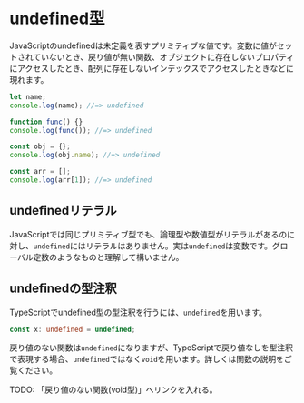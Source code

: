 # undefined型

JavaScriptのundefinedは未定義を表すプリミティブな値です。変数に値がセットされていないとき、戻り値が無い関数、オブジェクトに存在しないプロパティにアクセスしたとき、配列に存在しないインデックスでアクセスしたときなどに現れます。

```javascript
let name;
console.log(name); //=> undefined

function func() {}
console.log(func()); //=> undefined

const obj = {};
console.log(obj.name); //=> undefined

const arr = [];
console.log(arr[1]); //=> undefined
```

## undefinedリテラル

JavaScriptでは同じプリミティブ型でも、論理型や数値型がリテラルがあるのに対し、`undefined`にはリテラルはありません。実は`undefined`は変数です。グローバル定数のようなものと理解して構いません。

## undefinedの型注釈

TypeScriptでundefined型の型注釈を行うには、`undefined`を用います。

```typescript
const x: undefined = undefined;
```

戻り値のない関数は`undefined`になりますが、TypeScriptで戻り値なしを型注釈で表現する場合、`undefined`ではなく`void`を用います。詳しくは関数の説明をご覧ください。

TODO: 「戻り値のない関数\(void型\)」へリンクを入れる。

